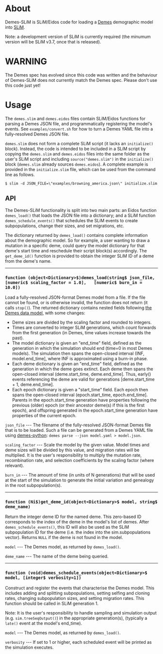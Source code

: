 # About

Demes-SLiM is SLiM/Eidos code for loading a
[Demes](https://popsim-consortium.github.io/demes-spec-docs/)
demographic model into
[SLiM](https://messerlab.org/slim/).

Note: a development version of SLiM is currently required (the minumum
version will be SLiM v3.7, once that is released).

# WARNING

The Demes spec has evolved since this code was written and the behaviour
of Demes-SLiM does not currently match the Demes spec. Please don't use
this code just yet!

# Usage

The `demes.slim` and `demes.eidos` files contain SLiM/Eidos functions for
parsing a Demes JSON file, and programmatically registering the model's events.
See `examples/convert.sh` for how to turn a Demes YAML file into a
fully-resolved Demes JSON file.

`demes.slim` does not form a complete SLiM script (it lacks an
`initialize()` block). Instead, the code is intended to be included in a
SLiM script by copying the `demes.slim` and `demes.eidos` files into the same
folder as the user's SLiM script and including `source("demes.slim")` in the
`initialize()` block (`demes.slim` already sources `demes.eidos`).
A complete example is provided in the `initialize.slim` file,
which can be used from the command line as follows.

```
$ slim -d JSON_FILE=\"examples/browning_america.json\" initialize.slim
```

## API

The Demes-SLiM functionality is split into two main parts: an Eidos function
`demes_load()` that loads the JSON file into a dictionary; and a SLiM function
`demes_schedule_events()` that schedules the SLiM events to create
subpopulations, change their sizes, and set migrations, etc.

The dictionary returned by `demes_load()` contains complete information about
the demographic model. So for example, a user wanting to draw a mutation in a
specific deme, could query the model dictionary for that deme's start time and
reschedule their script block(s) accordingly. The `get_deme_id()` function is
provided to obtain the integer SLiM ID of a deme from the deme's name.


---
### `function (object<Dictionary>$)demes_load(string$ json_file, [numeric$ scaling_factor = 1.0],	[numeric$ burn_in = 10.0])`

  Load a fully-resolved JSON-format Demes model from a file.
  If the file cannot be found, or is otherwise invalid, the function does not
  return (it calls `stop()`).
  The returned dictionary contains nested fields following
  [the Demes data model](https://popsim-consortium.github.io/demes-spec-docs/),
  with some changes:

  * Deme sizes are divided by the scaling factor and rounded to integers.
  * Times are converted to integer SLiM generations, which count forwards from
    the first generation (in Demes, time values increase towards the past).
  * The model dictionary is given an "end_time" field, defined as the generation
    in which the simulation should end (time=0 in most Demes models).
    The simulation then spans the open-closed interval (INF, model.end_time],
    where INF is approximated using a burn-in phase.
  * Each deme dictionary is given an "end_time" field, defined as the generation
    in which the deme goes extinct. Each deme then spans the open-closed
    interval (deme.start_time, deme.end_time]. Thus, early() events referencing
    the deme are valid for generations [deme.start_time + 1, deme.end_time].
  * Each epoch dictionary is given a "start_time" field. Each epoch then spans the
    open-closed interval (epoch.start_time, epoch.end_time].
    Parents in the epoch.start_time generation have properties following the
    previous (older) epoch (or their ancestor deme(s) if this is the first
    epoch), and offspring generated in the epoch.start_time generation have
    properties of the current epoch.

  `json_file` --- The filename of the fully-resolved JSON-format Demes
    file that is to be loaded. Such a file can be generated from a Demes
    YAML file using [demes-python](https://popsim-consortium.github.io/demes-docs/):
        `demes parse --json model.yaml > model.json`.

  `scaling_factor` --- Scale the model by the given value. Model times
    and deme sizes will be divided by this value, and migration rates
    will be multiplied. It is the user's responsibility to multiply
    the mutation rate, recombination rate, and selection coefficients
    by the scaling factor (where relevant).

  `burn_in` --- The amount of time (in units of N generations) that will
    be used at the start of the simulation to generate the initial variation
    and genealogy in the root subpopulation(s).

---
### `function (Ni$)get_deme_id(object<Dictionary>$ model, string$ deme_name)`

  Return the integer deme ID for the named deme. This zero-based ID
  corresponds to the index of the deme in the model's list of demes.
  After `demes_schedule_events()`, this ID will also be used as the SLiM
  subpopulation ID for the deme (i.e. the index into the sim.subpopulations
  vector). Returns `NULL` if the deme is not found in the model.

  `model` --- The Demes model, as returned by `demes_load()`.

  `deme_name` --- The name of the deme being queried.

---
### `function (void)demes_schedule_events(object<Dictionary>$ model, [integer$ verbosity=1])`

  Construct and register the events that characterise the Demes model.
  This includes adding and splitting subpopulations, setting selfing
  and cloning rates, changing subpopulation sizes, and setting migration
  rates. This function should be called in SLiM generation 1.
  
  Note: It is the user's responsibility to handle sampling and simulation
  output (e.g. `sim.treeSeqOutput()`) in the appropriate generation(s),
  (typically a `late()` event at the model's end_time).

  `model` --- The Demes model, as returned by `demes_load()`.

  `verbosity` --- If set to 1 or higher, each scheduled event will be printed
    as the simulation executes.

